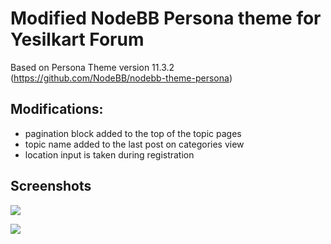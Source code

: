 Modified NodeBB Persona theme for Yesilkart Forum
==========================================================

Based on Persona Theme version 11.3.2
(https://github.com/NodeBB/nodebb-theme-persona)

## Modifications:

* pagination block added to the top of the topic pages
* topic name added to the last post on categories view
* location input is taken during registration

## Screenshots

![](https://imagizer.imageshack.com/img923/3084/KkhAOk.png)

![](https://imagizer.imageshack.com/img922/2647/DUvN12.png)


